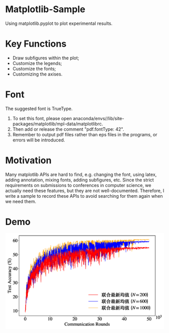 # Matplotlib-Sample
Using matplotlib.pyplot to plot experimental results.  

# Key Functions
- Draw subfigures within the plot;
- Customize the legends;
- Customize the fonts;
- Customizing the axises.

# Font
The suggested font is TrueType.
1. To set this font, please open anaconda/envs/<env>/lib/site-packages/matplotlib/mpl-data/matplotlibrc.
2. Then add or release the comment "pdf.fontType: 42".
3. Remember to output pdf files rather than eps files in the programs, or errors will be introduced.

# Motivation
Many matplotlib APIs are hard to find, e.g. changing the font, using latex, adding annotation, mixing fonts, adding subfigures, etc.
Since the strict requirements on submissions to conferences in computer science, we actually need these features, but they are not well-documented.
Therefore, I write a sample to record these APIs to avoid searching for them again when we need them.

# Demo
![demo.png](figure/N.png)
